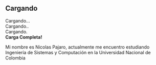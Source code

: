 ## Cargando  
Cargando...  
Cargando..  
Cargando.  
**Carga Completa!**  

Mi nombre es Nicolas Pajaro, actualmente me encuentro estudiando Ingeniería de Sistemas y Computación en la Universidad Nacional de Colombia
<!--
**Npajaro25/Npajaro25** is a ✨ _special_ ✨ repository because its `README.md` (this file) appears on your GitHub profile.

Here are some ideas to get you started:

- 🔭 I’m currently working on ...
- 🌱 I’m currently learning ...
- 👯 I’m looking to collaborate on ...
- 🤔 I’m looking for help with ...
- 💬 Ask me about ...
- 📫 How to reach me: ...
- 😄 Pronouns: ...
- ⚡ Fun fact: ...
-->
